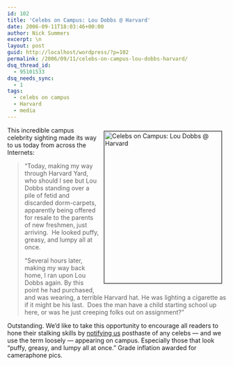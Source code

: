 ```yaml
---
id: 102
title: 'Celebs on Campus: Lou Dobbs @ Harvard'
date: 2006-09-11T18:03:46+00:00
author: Nick Summers
excerpt: \n
layout: post
guid: http://localhost/wordpress/?p=102
permalink: /2006/09/11/celebs-on-campus-lou-dobbs-harvard/
dsq_thread_id:
  - 95101533
dsq_needs_sync:
  - 1
tags:
  - celebs on campus
  - Harvard
  - media
---
```

<img width="270" vspace="10" hspace="10" height="350" border="1" align="right" src="http://www.ivygateblog.com/wp-content/uploads/2006/09/loudobbs.jpg" alt="Celebs on Campus: Lou Dobbs @ Harvard" />This incredible campus celebrity sighting made its way to us today from across the Internets:

> &#8220;Today, making my way through Harvard Yard, who should I see but Lou Dobbs standing over a pile of fetid and discarded dorm-carpets, apparently being offered for resale to the parents of new freshmen, just arriving. &nbsp;He looked puffy, greasy, and lumpy all at once.
> 
> &#8220;Several hours later, making my way back home, I ran upon Lou Dobbs again. By this point he had purchased, and was wearing, a terrible Harvard hat. He was lighting a cigarette as if it might be his last. &nbsp;Does the man have a child starting school up here, or was he just creeping folks out on assignment?&#8221;

Outstanding. We&#8217;d like to take this opportunity to encourage all readers to hone their stalking skills by [notifying us](mailto:ivygate@gmail.com) posthaste of any celebs &#8212; and we use the term loosely &#8212; appearing on campus. Especially those that look &#8220;puffy, greasy, and lumpy all at once.&#8221; Grade inflation awarded for cameraphone pics.